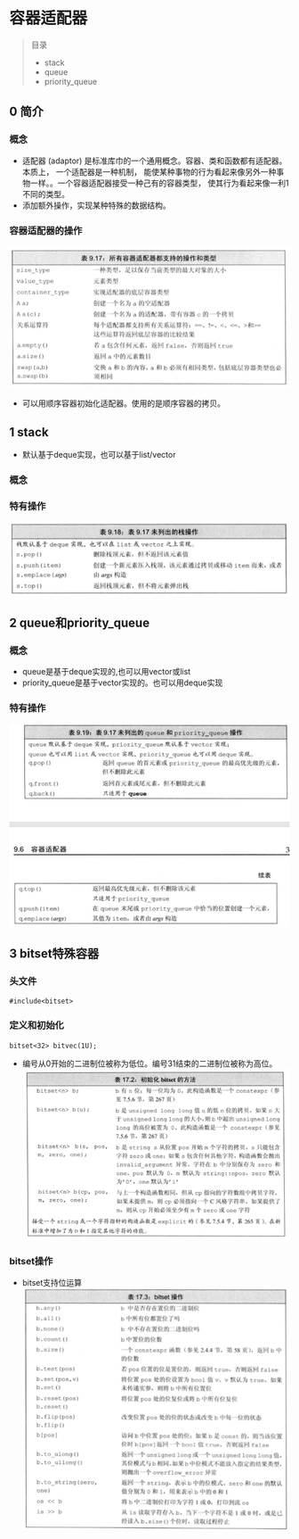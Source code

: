 # 容器适配器

> 目录
> * stack
> * queue
> * priority_queue


## 0 简介

### 概念
* 适配器 (adaptor) 是标准库巾的一个通用概念。容器、类和函数都有适配器。 本质上， 一个适配器是一种机制， 能使某种事物的行为看起来像另外一种事物一样。。一个容器适配器接受一种己有的容器类型， 使其行为看起来像一利1不同的类型。 
* 添加额外操作，实现某种特殊的数据结构。

### 容器适配器的操作

![](2021-03-05-21-29-55.png)
* 可以用顺序容器初始化适配器。使用的是顺序容器的拷贝。


## 1 stack
* 默认基于deque实现，也可以基于list/vector
### 概念

### 特有操作

![](2021-03-05-21-40-50.png)


## 2 queue和priority_queue

### 概念
* queue是基于deque实现的,也可以用vector或list
* priority_queue是基于vector实现的。也可以用deque实现

### 特有操作

![](2021-03-05-21-41-56.png)


## 3 bitset特殊容器


### 头文件

```
#include<bitset>
```

### 定义和初始化
```
bitset<32> bitvec(1U);
```
* 编号从0开始的二进制位被称为低位。编号31结束的二进制位被称为高位。
![](2021-03-07-19-46-47.png)


### bitset操作
* bitset支持位运算
![](2021-03-07-19-50-56.png)


